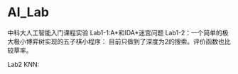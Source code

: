 # AI_Lab
中科大人工智能入门课程实验
Lab1-1:A\*和IDA\*迷宫问题
Lab1-2：一个简单的极大极小博弈树实现的五子棋小程序：
      目前只做到了深度为2的搜索。评价函数也比较草率。
      
Lab2
      KNN:
